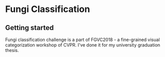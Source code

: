 # Fungi Classification
## Getting started
Fungi classification challenge is a part of FGVC2018 - a fine-grained visual categorization workshop of CVPR. I've done it for my university graduation thesis.
